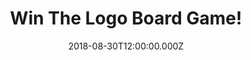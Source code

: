 ---
campaign-uuid: "c-c6bdab3f-d84d-4f73-9a8f-0d244747060a"
type: "Competition"
category: "Entertainment"
date: "2018-08-30T12:00:00.000Z"
end-date: "2018-09-30T23:59:00.000Z"
disable-form: false
is_promoted: false
has_entry_page: true
title: "Win The Logo Board Game!"
competition-description: "<p>We have in our hands the game of things you know and\
  \ love. The things that you’ve grown up with; things from your childhood and things\
  \ from today. The Logo Board Game!</p>\r\n<p>It taps into the knowledge we've piled\
  \ up over our lives and adds a few astonishing facts and surprises to entertain\
  \ the whole family! A totally MUST for a great night in!</p>"
hero-header: "Win The Logo Board Game!"
terms-confirmation: "N/A"
banner-img: "https://assets.expresslyapp.com/asset-2b8df199-b12d-455b-a350-028a0e92caaf.jpg"
logo-left-href: "aaa.nme.com"
logo-left-image: "https://assets.expresslyapp.com/asset-7e4b2002-1fcf-4950-8f24-382d654c58f3.jpg"
logo-left-title: "nme aaa"
bg-image-hero: "https://assets.expresslyapp.com/asset-d9eb44de-be63-4743-9c06-7641901297e6.jpg"
bg-image-first: "https://assets.expresslyapp.com/asset-9bb9f8bd-7cde-453f-ad38-310948541df2.jpg"
section1-content: "<p>Not just Logos, of course, but products, and packaging, and\
  \ flavours, and characters, and advertising, and the world around you. From the\
  \ High Street to your kitchen cupboards; from the car in your garage to the clothes\
  \ in your wardrobe!</p>\r\n<p>For 2-6 players aged 12 to Adult, Logos Board Game\
  \ is so easy to play just answer the questions to leap around the board and the\
  \ first player to answer correctly in the winning zone wins!</p>\r\n<p>Easy to learn\
  \ and fun to play, Logo’s the family game that you’ll return to again and again!\
  \ Enter the form below for a chance to win this amazing board game and get ready\
  \ to have endless laughs with your loved ones!</p>"
entry-title: "Win The Logo Board Game!"
entry-content: "Enter the draw to win The Logo Board Game by completing the form below\
  \ before 23:59 on 30th of September 2018."
has-winner: false
prize-description: "The Logo Board Game."
special-conditions: "Multiple entries are allowed up to one every day."
---